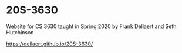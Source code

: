# 20S-3630
Website for CS 3630 taught in Spring 2020 by Frank Dellaert and Seth Hutchinson

https://dellaert.github.io/20S-3630/
